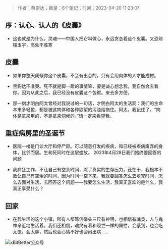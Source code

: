 > 作者：蔡崇达；数量：6个笔记；时间：2023-04-20 11:23:07

## 序：认心、认人的《皮囊》
- 这也就是为什么，灵魂——中国人把它叫做心，永远贪恋着这个皮囊。又恐琼楼玉宇，高处不胜寒

## 皮囊

- 如果你整天伺候你这个皮囊，不会有出息的，只有会用肉体的人才能成材。

- 黑狗达不准哭。死不就是脚一蹬的事情嘛，要是诚心想念我，我自然会去看你。因为从此之后，我已经没有皮囊这个包袱。来去多方便。

- 那一刻才明白阿太曾经对我说过的一句话，才明白阿太的生活观：我们的生命本来多轻盈，都是被这肉体和各种欲望的污浊给拖住。阿太，我记住了。“肉体是拿来用的，不是拿来伺候的。”请一定来看望我。

## 重症病房里的圣诞节

- 医院一楼是门诊大厅和停尸房。可以随意打发的疾病，和已经被疾病废弃的身体，比邻而居。生和死同时在这层盛放。
2023年4月28日我们始终要回答的问题

- 我疯狂工作，不让自己有空余时间，除了真实的生存压力，还在于，我根本不敢让自己有空余的时间，因为时间一空下来，我就要回答怎么去填充时间，怎么去面对生活，去回答这个问题——我要怎么生活，我真正喜欢的是什么，我真正享受什么？

## 回家
- 在我生活的这个小镇，所有人都笃信举头三尺有神明，也相信有魂灵，人与鬼神亲近地生活着。我们还相信，魂灵有着和现世一样的属性，会饿到，也会吃太饱，会太胖，然后也会心情不好也会闷出病……

![xBitBetter公众号](https://goohugo.github.io/xbitbetter.png "xBitBetter公众号")

<!-- ##{"timestamp":1748997075}## -->

